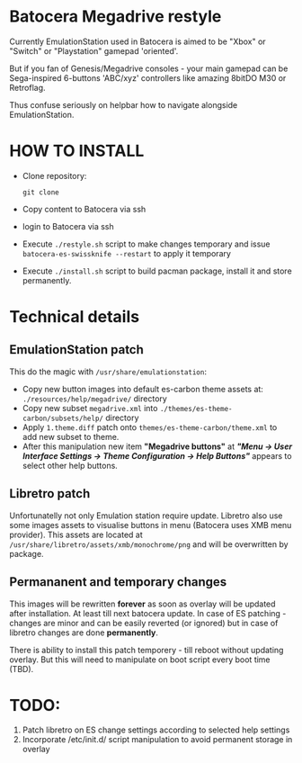 # Batocera  Megadrive restyle 

Currently EmulationStation used in Batocera is aimed to be "Xbox" or "Switch" or "Playstation" gamepad 'oriented'. 

But if you fan of Genesis/Megadrive consoles - your main gamepad can be Sega-inspired 6-buttons 'ABC/xyz' controllers like amazing 8bitDO M30 or Retroflag.

Thus confuse seriously on helpbar how to navigate alongside EmulationStation.

# HOW TO INSTALL

- Clone repository:
  
  ```git clone```

- Copy content to Batocera via ssh 
- login to Batocera via ssh
- Execute ```./restyle.sh``` script to make changes temporary and issue ```batocera-es-swissknife --restart``` to apply it temporary
- Execute ```./install.sh``` script to build pacman package, install it and store permanently.

# Technical details

## EmulationStation patch

This do the magic with ```/usr/share/emulationstation```:

- Copy new button images into default es-carbon theme assets at: ```./resources/help/megadrive/``` directory
- Copy new subset ```megadrive.xml``` into ```./themes/es-theme-carbon/subsets/help/``` directory
- Apply ```1.theme.diff``` patch onto ```themes/es-theme-carbon/theme.xml``` to add new subset to theme.
- After this manipulation new item **"Megadrive buttons"** at ***"Menu -> User Interface Settings -> Theme Configuration -> Help Buttons"***  appears to select other help buttons.

## Libretro patch
Unfortunatelly not only Emulation station require update. Libretro also use some images assets to visualise buttons in menu (Batocera uses XMB menu provider). This assets are located at ```/usr/share/libretro/assets/xmb/monochrome/png``` and will be overwritten by package.

## Permananent and temporary changes
This images will be rewritten **forever** as soon as overlay will be updated after installation. At least till next batocera update. In case of ES patching - changes are minor and can be easily reverted (or ignored) but in case of libretro changes are done **permanently**.

There is ability to install this patch temporery - till reboot without updating overlay. But this will need to manipulate on boot script every boot time (TBD).

# TODO:
1. Patch libretro on ES change settings according to selected help settings
2. Incorporate /etc/init.d/ script manipulation to avoid permanent storage in overlay

